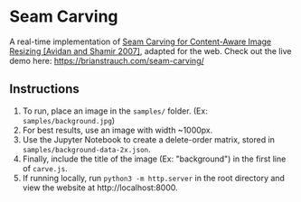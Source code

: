 # Seam Carving

A real-time implementation of [Seam Carving for Content-Aware Image Resizing [Avidan and Shamir 2007]](https://faculty.idc.ac.il/arik/SCWeb/imret/imret.pdf), adapted for the web. Check out the live demo here: https://brianstrauch.com/seam-carving/

## Instructions
1. To run, place an image in the `samples/` folder. (Ex: `samples/background.jpg`)
2. For best results, use an image with width ~1000px.
3. Use the Jupyter Notebook to create a delete-order matrix, stored in `samples/background-data-2x.json`.
4. Finally, include the title of the image (Ex: "background") in the first line of `carve.js`.
5. If running locally, run `python3 -m http.server` in the root directory and view the website at http://localhost:8000.
